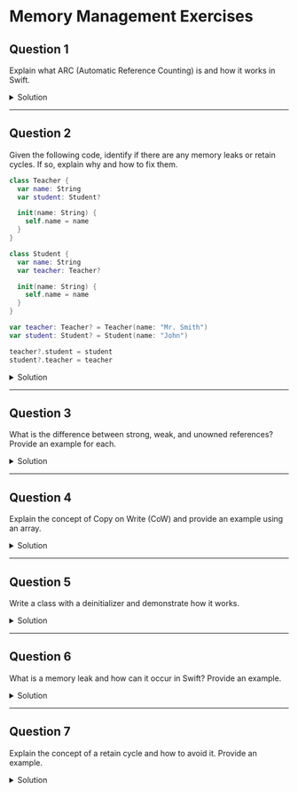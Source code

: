 # Memory Management Exercises

## Question 1

Explain what ARC (Automatic Reference Counting) is and how it works in Swift.

<details>
<summary>Solution</summary>
ARC is a memory management feature in Swift that automatically tracks and manages the app's memory usage. It works by keeping a count of the number of strong references to each class instance. When the reference count of an instance drops to zero, ARC automatically deallocates the instance to free up memory.
</details>

***

## Question 2

Given the following code, identify if there are any memory leaks or retain cycles. If so, explain why and how to fix them.

```swift
class Teacher {
  var name: String
  var student: Student?

  init(name: String) {
    self.name = name
  }
}

class Student {
  var name: String
  var teacher: Teacher?

  init(name: String) {
    self.name = name
  }
}

var teacher: Teacher? = Teacher(name: "Mr. Smith")
var student: Student? = Student(name: "John")

teacher?.student = student
student?.teacher = teacher
```

<details>
<summary>Solution</summary>
Yes, there is a retain cycle because `Teacher` and `Student` hold strong references to each other. To fix this, we can make one of the references weak.

```swift
class Teacher {
  var name: String
  weak var student: Student?

  init(name: String) {
    self.name = name
  }
}

class Student {
  var name: String
  var teacher: Teacher?

  init(name: String) {
    self.name = name
  }
}

var teacher: Teacher? = Teacher(name: "Mr. Smith")
var student: Student? = Student(name: "John")

teacher?.student = student
student?.teacher = teacher
```
</details>

***

## Question 3

What is the difference between strong, weak, and unowned references? Provide an example for each.

<details>
<summary>Solution</summary>
- **Strong Reference**: Keeps a strong hold on the instance and prevents it from being deallocated.
- **Weak Reference**: Does not keep a strong hold on the instance and allows it to be deallocated.
- **Unowned Reference**: Similar to weak references but assumes the instance will never be nil once it is set.

```swift
class Person {
  var name: String
  weak var apartment: Apartment?

  init(name: String) {
    self.name = name
  }
}

class Apartment {
  var unit: String
  unowned var tenant: Person

  init(unit: String, tenant: Person) {
    self.unit = unit
    self.tenant = tenant
  }
}

var john: Person? = Person(name: "John")
var unit4A: Apartment? = Apartment(unit: "4A", tenant: john!)

john?.apartment = unit4A

john = nil
unit4A = nil
```
</details>

***

## Question 4

Explain the concept of Copy on Write (CoW) and provide an example using an array.

<details>
<summary>Solution</summary>
Copy on Write (CoW) is an optimization strategy used to delay the copying of an object until it is modified. This is commonly used with Swift’s collection types like `Array`, `Dictionary`, and `Set`.

```swift
var array1 = [1, 2, 3]
var array2 = array1
array2.append(4)

print(array1) // [1, 2, 3]
print(array2) // [1, 2, 3, 4]
```
</details>

***

## Question 5

Write a class with a deinitializer and demonstrate how it works.

<details>
<summary>Solution</summary>

```swift
class BankAccount {
  var balance: Double

  init(balance: Double) {
    self.balance = balance
  }

  deinit {
    print("BankAccount is being deinitialized")
  }
}

var account: BankAccount? = BankAccount(balance: 1000.0)
account = nil // BankAccount is being deinitialized
```
</details>

***

## Question 6

What is a memory leak and how can it occur in Swift? Provide an example.

<details>
<summary>Solution</summary>
A memory leak occurs when allocated memory is not properly released. In Swift, memory leaks can occur when there are strong reference cycles.

```swift
class Customer {
  var name: String
  var cart: ShoppingCart?

  init(name: String) {
    self.name = name
  }

  deinit {
    print("\(name) is being deinitialized")
  }
}

class ShoppingCart {
  var items: [String]
  weak var owner: Customer?

  init(items: [String]) {
    self.items = items
  }

  deinit {
    print("ShoppingCart is being deinitialized")
  }
}

var customer: Customer? = Customer(name: "John")
var cart: ShoppingCart? = ShoppingCart(items: ["Laptop", "Phone"])

customer?.cart = cart
cart?.owner = customer

customer = nil
cart = nil
```
</details>

***

## Question 7

Explain the concept of a retain cycle and how to avoid it. Provide an example.

<details>
<summary>Solution</summary>
A retain cycle occurs when two or more instances hold strong references to each other, preventing ARC from deallocating any of the instances. To avoid retain cycles, use weak or unowned references.

```swift
class Customer {
  var name: String
  var cart: ShoppingCart?

  init(name: String) {
    self.name = name
  }

  deinit {
    print("\(name) is being deinitialized")
  }
}

class ShoppingCart {
  var items: [String]
  weak var owner: Customer?

  init(items: [String]) {
    self.items = items
  }

  deinit {
    print("ShoppingCart is being deinitialized")
  }
}

var customer: Customer? = Customer(name: "John")
var cart: ShoppingCart? = ShoppingCart(items: ["Laptop", "Phone"])

customer?.cart = cart
cart?.owner = customer

customer = nil
cart = nil
```
</details>
